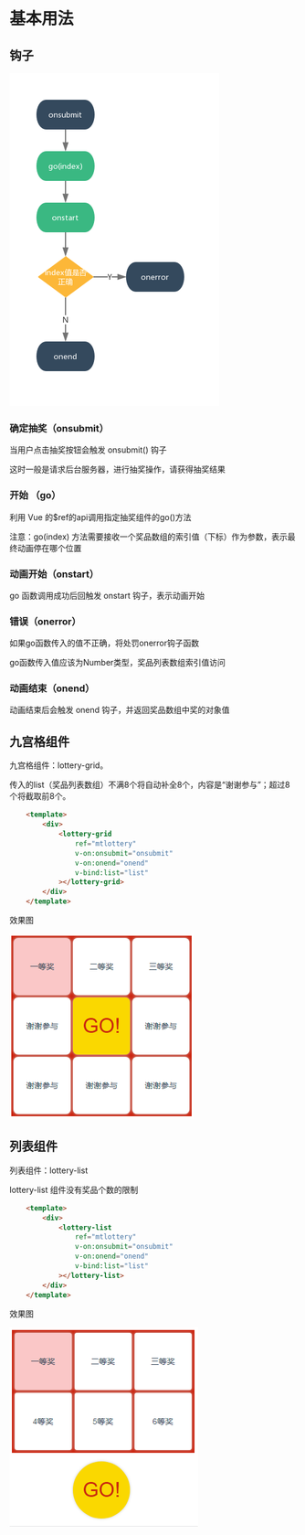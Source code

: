 # 基本用法

## 钩子

![钩子函数](./images/gz.png)

### 确定抽奖（onsubmit）

当用户点击抽奖按钮会触发 onsubmit() 钩子

这时一般是请求后台服务器，进行抽奖操作，请获得抽奖结果

### 开始 （go）

利用 Vue 的$ref的api调用指定抽奖组件的go()方法

注意：go(index) 方法需要接收一个奖品数组的索引值（下标）作为参数，表示最终动画停在哪个位置

### 动画开始（onstart）

go 函数调用成功后回触发 onstart 钩子，表示动画开始

### 错误（onerror）

如果go函数传入的值不正确，将处罚onerror钩子函数

go函数传入值应该为Number类型，奖品列表数组索引值访问

### 动画结束（onend）

动画结束后会触发 onend 钩子，并返回奖品数组中奖的对象值

## 九宫格组件

九宫格组件：lottery-grid。

传入的list（奖品列表数组）不满8个将自动补全8个，内容是“谢谢参与”；超过8个将截取前8个。

```html
    <template>
        <div>
            <lottery-grid
                ref="mtlottery" 
                v-on:onsubmit="onsubmit" 
                v-on:onend="onend" 
                v-bind:list="list"
            ></lottery-grid>
        </div>
    </template>
```

效果图

![九宫格组件效果图](./images/default_ui.png)

## 列表组件

列表组件：lottery-list

lottery-list 组件没有奖品个数的限制

```html
    <template>
        <div>
            <lottery-list
                ref="mtlottery" 
                v-on:onsubmit="onsubmit" 
                v-on:onend="onend" 
                v-bind:list="list"
            ></lottery-list>
        </div>
    </template>
```

效果图

![列表组件效果图](./images/default_list_ui.png)



